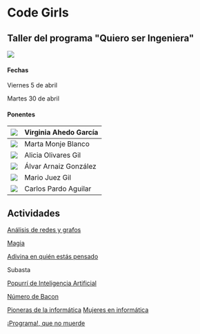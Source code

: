 # Code Girls
## Taller del programa "Quiero ser Ingeniera"

![](https://www.ubu.es/sites/default/files/portal_page/images/cartelqsi_pyb.png)


#### Fechas
Viernes 5 de abril

Martes 30 de abril


#### Ponentes

|![](pics/vag.jpg) | Virginia Ahedo García |
|------------------|-----------------------|
|![](pics/mmb.jpg) | Marta Monje Blanco    |
|![](pics/aog.jpg) | Alicia Olivares Gil   |
|![](pics/aag.jpg) | Álvar Arnaiz González |
|![](pics/mjg.jpg) | Mario Juez Gil        |
|![](pics/cpa.jpg) | Carlos Pardo Aguilar  |


## Actividades

[Análisis de redes y grafos](https://docs.google.com/forms/d/e/1FAIpQLSfFAnNgDkatw6z2Kkm25VfepPmox5n0D58mt-CWMIIOxa7mTg/viewform?vc=0&c=0&w=1)

[Magia](magic/slides.pdf)

[Adivina en quién estás pensado](https://es.akinator.com/game)

Subasta

[Popurrí de Inteligencia Artificial](misc/README.md)

[Número de Bacon](https://oracleofbacon.org/)

[Pioneras de la informática](https://es.wikipedia.org/wiki/Categor%C3%ADa:Pioneras_de_la_inform%C3%A1tica)
[Mujeres en informática](https://es.wikipedia.org/wiki/Mujeres_en_inform%C3%A1tica)

[¡Programa!, que no muerde](https://blockly-games.appspot.com/)


